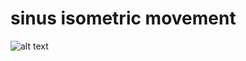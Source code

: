 # sinus isometric movement

![alt text](https://github.com/Reloadaxe/isometric-sin-movement/images/capture.png)